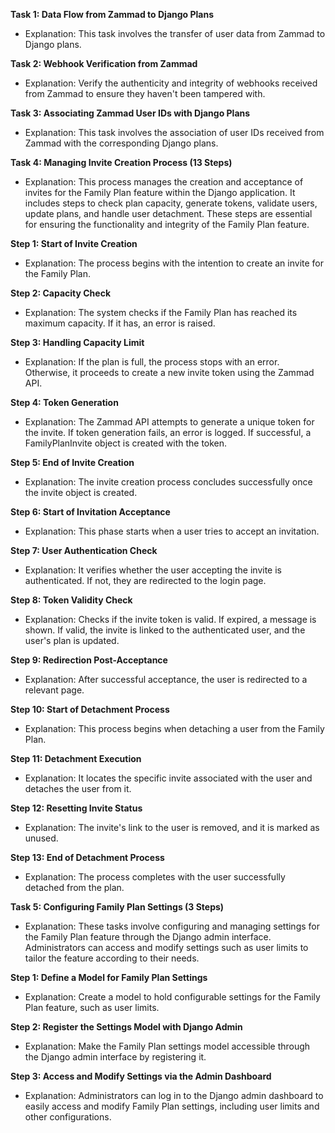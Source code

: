 **Task 1: Data Flow from Zammad to Django Plans**

* Explanation: This task involves the transfer of user data from Zammad to Django plans.

**Task 2: Webhook Verification from Zammad**

* Explanation: Verify the authenticity and integrity of webhooks received from Zammad to ensure they haven't been tampered with.

**Task 3: Associating Zammad User IDs with Django Plans**

* Explanation: This task involves the association of user IDs received from Zammad with the corresponding Django plans.

**Task 4: Managing Invite Creation Process (13 Steps)**

* Explanation: This process manages the creation and acceptance of invites for the Family Plan feature within the Django application. It includes steps to check plan capacity, generate tokens, validate users, update plans, and handle user detachment. These steps are essential for ensuring the functionality and integrity of the Family Plan feature.

**Step 1: Start of Invite Creation**

* Explanation: The process begins with the intention to create an invite for the Family Plan.

**Step 2: Capacity Check**

* Explanation: The system checks if the Family Plan has reached its maximum capacity. If it has, an error is raised.

**Step 3: Handling Capacity Limit**

* Explanation: If the plan is full, the process stops with an error. Otherwise, it proceeds to create a new invite token using the Zammad API.

**Step 4: Token Generation**

* Explanation: The Zammad API attempts to generate a unique token for the invite. If token generation fails, an error is logged. If successful, a FamilyPlanInvite object is created with the token.

**Step 5: End of Invite Creation**

* Explanation: The invite creation process concludes successfully once the invite object is created.

**Step 6: Start of Invitation Acceptance**

* Explanation: This phase starts when a user tries to accept an invitation.

**Step 7: User Authentication Check**

* Explanation: It verifies whether the user accepting the invite is authenticated. If not, they are redirected to the login page.

**Step 8: Token Validity Check**

* Explanation: Checks if the invite token is valid. If expired, a message is shown. If valid, the invite is linked to the authenticated user, and the user's plan is updated.

**Step 9: Redirection Post-Acceptance**

* Explanation: After successful acceptance, the user is redirected to a relevant page.

**Step 10: Start of Detachment Process**

* Explanation: This process begins when detaching a user from the Family Plan.

**Step 11: Detachment Execution**

* Explanation: It locates the specific invite associated with the user and detaches the user from it.

**Step 12: Resetting Invite Status**

* Explanation: The invite's link to the user is removed, and it is marked as unused.

**Step 13: End of Detachment Process**

* Explanation: The process completes with the user successfully detached from the plan.

**Task 5: Configuring Family Plan Settings (3 Steps)**

* Explanation: These tasks involve configuring and managing settings for the Family Plan feature through the Django admin interface. Administrators can access and modify settings such as user limits to tailor the feature according to their needs.

**Step 1: Define a Model for Family Plan Settings**

* Explanation: Create a model to hold configurable settings for the Family Plan feature, such as user limits.

**Step 2: Register the Settings Model with Django Admin**

* Explanation: Make the Family Plan settings model accessible through the Django admin interface by registering it.

**Step 3: Access and Modify Settings via the Admin Dashboard**

* Explanation: Administrators can log in to the Django admin dashboard to easily access and modify Family Plan settings, including user limits and other configurations.
